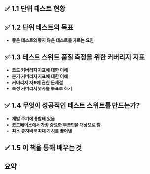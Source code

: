 ## ✅ 1.1 단위 테스트 현황
## ✅ 1.2 단위 테스트의 목표
* **좋은 테스트와 좋지 않은 테스트를 가르는 요인**
## ✅ 1.3 테스트 스위트 품질 측정을 위한 커버리지 지표
* **코드 커버리지 지표에 대한 이해**
* **분기 커버리지 지표에 대한 이해**
* **커버리지 지표에 관한 문제점**
* **특정 커버리지 숫자를 목표로 하기**
## ✅ 1.4 무엇이 성공적인 테스트 스위트를 만드는가?
* **개발 주기에 통합돼 있음**
* **코드베이스에서 가장 중요한 부분만을 대상으로 함**
* **최소 유지비로 최대 가치를 끌어냄**
## ✅ 1.5 이 책을 통해 배우는 것
## 요약
